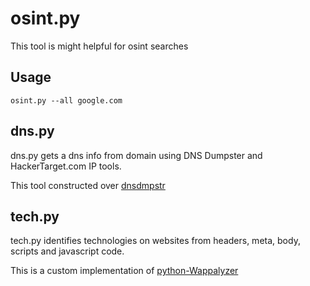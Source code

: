 # osint.py

This tool is might helpful for osint searches

## Usage

`osint.py --all google.com`

## dns.py

dns.py gets a dns info from domain using DNS Dumpster and HackerTarget.com IP tools.

This tool constructed over [dnsdmpstr](https://github.com/zeropwn/dnsdmpstr)

## tech.py

tech.py identifies technologies on websites from headers, meta, body, scripts and javascript code.

This is a custom implementation of [python-Wappalyzer](https://github.com/chorsley/python-Wappalyzer)
